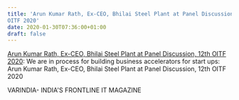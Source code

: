 ```yaml
---
title: 'Arun Kumar Rath, Ex-CEO, Bhilai Steel Plant at Panel Discussion, 12th
OITF 2020'
date: 2020-01-30T07:36:00+01:00
draft: false
---
```


[Arun Kumar Rath, Ex-CEO, Bhilai Steel Plant at Panel Discussion, 12th OITF 2020](https://varindia.com/video/arun-kumar-rath-exceo-bhilai-steel-plant-at-panel-discussion-12th-oitf-2020#.XjJ5OSAB1hA.blogger): We are in process for building business accelerators for start ups: Arun Kumar Rath, Ex-CEO, Bhilai Steel Plant at Panel Discussion, 12th OITF 2020  
  
VARINDIA- INDIA'S FRONTLINE IT MAGAZINE